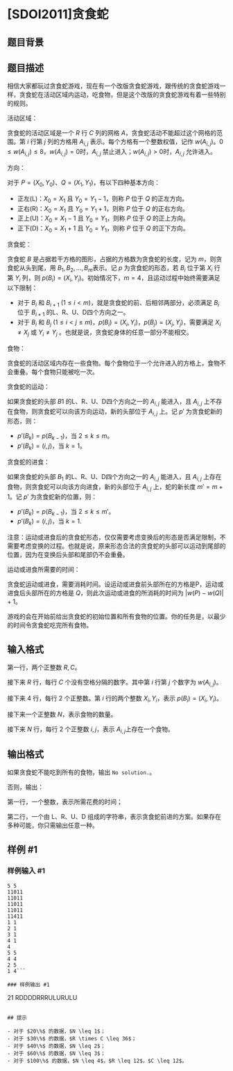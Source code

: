 # [SDOI2011]贪食蛇

## 题目背景



## 题目描述


相信大家都玩过贪食蛇游戏，现在有一个改版贪食蛇游戏，跟传统的贪食蛇游戏一样，贪食蛇在活动区域内运动，吃食物，但是这个改版的贪食蛇游戏有着一些特别的规则。

活动区域：

贪食蛇的活动区域是一个 $R$ 行 $C$ 列的网格 $A$，贪食蛇活动不能超过这个网格的范围。第 $i$ 行第 $j$ 列的方格用 $A_{i,j}$ 表示。每个方格有一个整数权值，记作 $w(A_{i,j})$。$0 \leq w(A_{i,j}) \leq 8$，$w(A_{i,j}) = 0$时，$A_{i,j}$ 禁止进入；$w(A_{i, j}) > 0$时，$A_{i, j}$ 允许进入。

方向：

对于 $P = (X_0, Y_0)$、$Q = (X_1, Y_1)$，有以下四种基本方向：

- 正左(L)：$X_0 = X_1$ 且 $Y_0 = Y_1 - 1$，则称 $P$ 位于 $Q$ 的正左方向。
- 正右(R)：$X_0 = X_1$ 且 $Y_0 = Y_1 + 1$，则称 $P$ 位于 $Q$ 的正右方向。
- 正上(U)：$X_0 = X_1 - 1$ 且 $Y_0 = Y_1$，则称 $P$ 位于 $Q$ 的正上方向。
- 正下(D)：$X_0 = X_1 + 1$ 且 $Y_0 = Y_1$，则称 $P$ 位于 $Q$ 的正下方向。

贪食蛇：

贪食蛇 $B$ 是占据若干方格的图形，占据的方格数为贪食蛇的长度，记为 $m$，则贪食蛇从头到尾，用 $B_1, B_2, \dots, B_m$表示。记 $p$ 为贪食蛇的形态，若 $B_i$ 位于第 $X_i$ 行第 $Y_i$ 列，则 $p(B_i)=(X_i, Y_i)$。初始情况下，$m = 4$，且运动过程中始终需要满足以下限制：

- 对于 $B_i$ 和 $B_{i + 1}$ $(1 \leq i < m)$，就是贪食蛇的前、后相邻两部分，必须满足 $B_i$ 位于 $B_{i + 1}$ 的L、R、U、D四个方向之一。
- 对于 $B_i$ 和 $B_j$ $(1 \leq i < j \leq m)$，$p(B_i) = (X_i, Y_i)$，$p(B_j) = (X_j,Y_j)$，需要满足 $X_i \neq X_j$ 或 $Y_i \neq Y_j$ 。也就是说，贪食蛇身体的任意一部分不能相交。

食物：

贪食蛇的活动区域内存在一些食物。每个食物位于一个允许进入的方格上，食物不会重叠。每个食物只能被吃一次。

贪食蛇的运动：

如果贪食蛇的头部 $B1$ 的L、R、U、D四个方向之一的 $A_{i, j}$ 能进入，且 $A_{i, j}$ 上不存在食物，则贪食蛇可以向该方向运动，新的头部位于 $A_{i, j}$ 上。记 $p'$ 为贪食蛇新的形态，则：

- $p'(B_k) = p(B_{k - 1})$，当 $2 \leq k \leq m$。
- $p'(B_k) = (i, j)$，当 $k = 1$。

贪食蛇的进食：

如果贪食蛇的头部 $B_1$ 的L、R、U、D四个方向之一的 $A_{i, j}$ 能进入，且 $A_{i,j}$ 上存在食物，则贪食蛇可以向该方向进食，新的头部位于 $A_{i, j}$ 上，蛇的新长度 $m'=m+1$。记 $p'$ 为贪食蛇新的位置，则：

- $p'(B_k) = p(B_{k-1})$，当 $2 \leq k \leq m'$。
- $p'(B_k) = (i,j)$，当 $k = 1$.

注意：运动或进食后的贪食蛇形态，仅仅需要考虑变换后的形态是否满足限制，不需要考虑变换的过程。也就是说，原来形态合法的贪食蛇的头部可以运动到尾部的位置，因为在变换后头部和尾部仍不会重叠。

运动或进食所需要的时间：

贪食蛇运动或进食，需要消耗时间。设运动或进食前头部所在的方格是P，运动或进食后头部所在的方格是 $Q$，则此次运动或进食的所消耗的时间为 $|w(P) - w(Q)| + 1$。

游戏的会在开始前给出贪食蛇的初始位置和所有食物的位置。你的任务是，以最少的时间令贪食蛇吃完所有食物。

## 输入格式

第一行，两个正整数 $R, C$。

接下来 $R$ 行，每行 $C$ 个没有空格分隔的数字。其中第 $i$ 行第 $j$ 个数字为 $w(A_{i, j})$。

接下来 $4$ 行，每行 $2$ 个正整数。第 $i$ 行的两个整数 $X_i, Y_i$，表示 $p(B_i) = (X_i, Y_i)$。

接下来一个正整数 $N$，表示食物的数量。

接下来 $N$ 行，每行 $2$ 个正整数 $i, j$，表示 $A_{i, j}$上存在一个食物。

## 输出格式

如果贪食蛇不能吃到所有的食物，输出 `No solution.`。

否则，输出：

第一行，一个整数，表示所需花费的时间；

第二行，一个由 L、R、U、D 组成的字符串，表示贪食蛇前进的方案。如果存在多种可能，你只需输出任意一种。

## 样例 #1

### 样例输入 #1
```
5 5
11011
11011
11011
11011
11411
1 1
2 1
3 1
4 1
4
5 5
4 4
2 5
1 4```

### 样例输出 #1

```
21
RDDDDRRRULURULU
```

## 提示

- 对于 $20\%$ 的数据，$N \leq 1$；
- 对于 $30\%$ 的数据，$R \times C \leq 36$；
- 对于 $40\%$ 的数据，$N \leq 2$；
- 对于 $60\%$ 的数据，$N \leq 3$；
- 对于 $100\%$ 的数据，$N \leq 4$，$R \leq 12$，$C \leq 12$。
